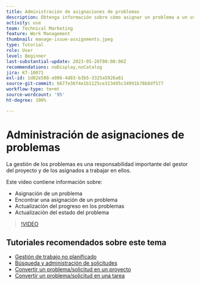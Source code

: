 ```yaml
---
title: Administración de asignaciones de problemas
description: Obtenga información sobre cómo asignar un problema a un usuario individual, a varios o a un equipo para que se resuelva.
activity: use
team: Technical Marketing
feature: Work Management
thumbnail: manage-issue-assignments.jpeg
type: Tutorial
role: User
level: Beginner
last-substantial-update: 2023-05-26T00:00:00Z
recommendations: noDisplay,noCatalog
jira: KT-10071
exl-id: 1d82e588-a986-4d83-b3b5-3325a5926a61
source-git-commit: 6677e36f4e1b1125ce313495c34991b78b8df577
workflow-type: tm+mt
source-wordcount: '95'
ht-degree: 100%

---
```


# Administración de asignaciones de problemas

La gestión de los problemas es una responsabilidad importante del gestor del proyecto y de los asignados a trabajar en ellos.

Este vídeo contiene información sobre:

* Asignación de un problema
* Encontrar una asignación de un problema
* Actualización del progreso en los problemas
* Actualización del estado del problema

>[!VIDEO](https://video.tv.adobe.com/v/3419931/?quality=12&learn=on)

## Tutoriales recomendados sobre este tema

* [Gestión de trabajo no planificado](/help/manage-work/issues-requests/handle-unplanned-work.md)
* [Búsqueda y administración de solicitudes](/help/manage-work/issues-requests/find-requests.md)
* [Convertir un problema/solicitud en un proyecto](/help/manage-work/issues-requests/create-a-project-from-a-request.md)
* [Convertir un problema/solicitud en una tarea](/help/manage-work/issues-requests/convert-issues-to-other-work-items.md)
